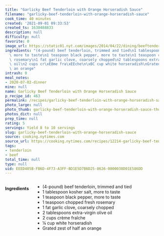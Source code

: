 ```yaml
---
title: "Garlicky Beef Tenderloin with Orange Horseradish Sauce"
filename: "garlicky-beef-tenderloin-with-orange-horseradish-sauce"
cook_time: 40 minutes
created: '2021-09-01 09:33:53'
created_ts: 1630488833
description: null
difficulty: null
favorite: 0
image_url: https://static01.nyt.com/images/2014/04/22/dining/beeftenderloin/beeftenderloin-articleLarge.jpg
ingredients: "(4-pound) beef tenderloin, trimmed and tied\n1 tablespoon kosher salt,\
  \ more to taste\n1 teaspoon black pepper, more to taste\n1 teaspoon chopped fresh\
  \ rosemary\n1 fat garlic clove, coarsely chopped\n2 tablespoons extra-virgin olive\
  \ oil\n2 cups cr\xE8me fra\xEEche\n\xBC cup white horseradish\nGrated zest of half\
  \ an orange"
intrash: 0
meal_notes:
- 2020-07-02-dinner
mine: null
name: Garlicky Beef Tenderloin with Orange Horseradish Sauce
p_recipe_id: 463
permalink: /recipes/garlicky-beef-tenderloin-with-orange-horseradish-sauce
photo_large: null
photo_thumb: garlicky-beef-tenderloin-with-orange-horseradish-sauce-thumb.jpg
photos_dict: null
prep_time: null
rating: 5
servings: Yield 8 to 10 servings
slug: garlicky-beef-tenderloin-with-orange-horseradish-sauce
source: cooking.nytimes.com
source_url: https://cooking.nytimes.com/recipes/12214-garlicky-beef-tenderloin-with-orange-horseradish-sauce
tags:
- tenderloin
- beef
total_time: null
type: null
uid: EEED405B-FB6D-4F73-A3FF-BD1E5D7B6D25-8626-0000038D01E586DD
---
```

<div class="columns large-7 small-12" id="writeup">	</div><!-- #writeup -->
</div><!-- #row-one -->
<div class="row" id="row-two">	<div class="columns large-4 small-12" id="ingredients"><h4>Ingredients</h4><div class="box box-ingredients content"><ul>
<li>(4-pound) beef tenderloin, trimmed and tied</li>
<li>1 tablespoon kosher salt, more to taste</li>
<li>1 teaspoon black pepper, more to taste</li>
<li>1 teaspoon chopped fresh rosemary</li>
<li>1 fat garlic clove, coarsely chopped</li>
<li>2 tablespoons extra-virgin olive oil</li>
<li>2 cups crème fraîche</li>
<li>¼ cup white horseradish</li>
<li>Grated zest of half an orange</li>
</ul>
</div>	</div>	<div class="columns large-6 small-12" id="directions">	</div>